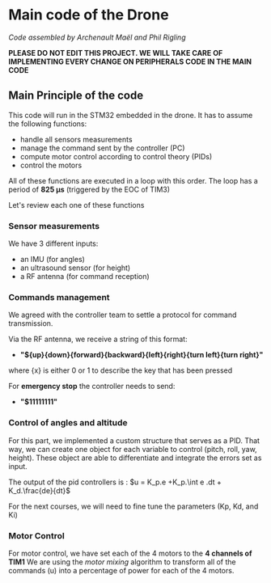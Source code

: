 # Main code of the Drone

*Code assembled by Archenault Maël and Phil Rigling*

**PLEASE DO NOT EDIT THIS PROJECT. WE WILL TAKE CARE OF IMPLEMENTING EVERY CHANGE ON PERIPHERALS CODE IN THE MAIN CODE**


## Main Principle of the code

This code will run in the STM32 embedded in the drone. It has to assume the following functions:
- handle all sensors measurements
- manage the command sent by the controller (PC)
- compute motor control according to control theory (PIDs)
- control the motors

All of these functions are executed in a loop with this order. The loop has a period of **825 µs** (triggered by the EOC of TIM3)

Let's review each one of these functions


### Sensor measurements

We have 3 different inputs:
- an IMU (for angles)
- an ultrasound sensor (for height)
- a RF antenna (for command reception)

### Commands management

We agreed with the controller team to settle a protocol for command transmission.

Via the RF antenna, we receive a string of this format:
- **"${up}{down}{forward}{backward}{left}{right}{turn left}{turn right}"**

where {x} is either 0 or 1 to describe the key that has been pressed

For **emergency stop** the controller needs to send:
- **"$11111111"**


### Control of angles and altitude

For this part, we implemented a custom structure that serves as a PID. That way, we can create one object for each variable to control (pitch, roll, yaw, height).
These object are able to differentiate and integrate the errors set as input.

The output of the pid controllers is : $u = K_p.e +K_p.\int e .dt + K_d.\frac{de}{dt}$

For the next courses, we will need to fine tune the parameters (Kp, Kd, and Ki)

### Motor Control
For motor control, we have set each of the 4 motors to the **4 channels of TIM1**
We are using the *motor mixing* algorithm to transform all of the commands (u) into a percentage of power for each of the 4 motors.





